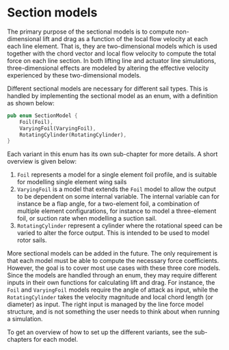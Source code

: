 # Section models

The primary purpose of the sectional models is to compute non-dimensional lift and drag as a function of the local flow velocity at each each line element. That is, they are two-dimensional models which is used together with the chord vector and local flow velocity to compute the total force on each line section. In both lifting line and actuator line simulations, three-dimensional effects are modeled by altering the effective velocity experienced by these two-dimensional models. 

Different sectional models are necessary for different sail types. This is handled by implementing the sectional model as an enum, with a definition as shown below:

```rust
pub enum SectionModel {
    Foil(Foil),
    VaryingFoil(VaryingFoil),
    RotatingCylinder(RotatingCylinder),
}
```

Each variant in this enum has its own sub-chapter for more details. A short overview is given below:

1) `Foil` represents a model for a single element foil profile, and is suitable for modelling single element wing sails
2) `VaryingFoil` is a model that extends the `Foil` model to allow the output to be dependent on some internal variable. The internal variable can for instance be a flap angle, for a two-element foil, a combination of multiple element configurations, for instance to model a three-element foil, or suction rate when modelling a suction sail.
3) `RotatingCylinder` represent a cylinder where the rotational speed can be varied to alter the force output. This is intended to be used to model rotor sails.

More sectional models can be added in the future. The only requirement is that each model must be able to compute the necessary force coefficients. However, the goal is to cover most use cases with these three core models. Since the models are handled through an enum, they may require different inputs in their own functions for calculating lift and drag. For instance, the `Foil` and `VaryingFoil` models require the angle of attack as input, while the `RotatingCylinder` takes the velocity magnitude and local chord length (or diameter) as input. The right input is managed by the line force model structure, and is not something the user needs to think about when running a simulation.

To get an overview of how to set up the different variants, see the sub-chapters for each model.